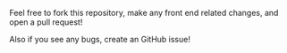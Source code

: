 Feel free to fork this repository, make any front end related changes, and open a pull request!

Also if you see any bugs, create an GitHub issue!
